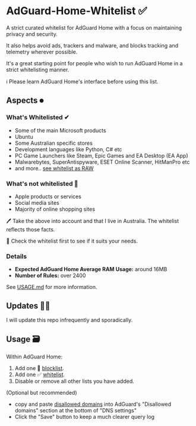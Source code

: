 # AdGuard-Home-Whitelist ✅

A strict curated whitelist for AdGuard Home with a focus on maintaining privacy and security.

It also helps avoid ads, trackers and malware, and blocks tracking and telemetry wherever possible.

It's a great starting point for people who wish to run AdGuard Home in a strict whitelisting manner.

ℹ Please learn AdGuard Home's interface before using this list.

## Aspects ⏺

### What's Whitelisted ✔

* Some of the main Microsoft products
* Ubuntu
* Some Australian specific stores
* Development languages like Python, C# etc
* PC Game Launchers like Steam, Epic Games and EA Desktop (EA App)
* Malwarebytes, SuperAntispyware, ESET Online Scanner, HitManPro etc
* and more.. [see whitelist as RAW](https://raw.githubusercontent.com/hl2guide/AdGuard-Home-Whitelist/main/whitelist.txt)

### What's __not__ whitelisted 🛑

* Apple products or services
* Social media sites
* Majority of online shopping sites

🖊 Take the above into account and that I live in Australia. The whitelist reflects those facts.

👀 Check the whitelist first to see if it suits your needs.

### Details

* __Expected AdGuard Home Average RAM Usage:__ around 16MB
* __Number of Rules:__ over 2400

See [USAGE.md](https://github.com/hl2guide/AdGuard-Home-Whitelist/blob/main/USAGE.md) for more information.

## Updates 👩‍💻

I will update this repo infrequently and sporadically.

## Usage 🗃

Within AdGuard Home:

1. Add one 🛑 [blocklist](https://raw.githubusercontent.com/hl2guide/AdGuard-Home-Whitelist/main/base.txt).
2. Add one ✅ [whitelist](https://raw.githubusercontent.com/hl2guide/AdGuard-Home-Whitelist/main/whitelist.txt).
3. Disable or remove all other lists you have added.

(Optional but recommended)

* copy and paste [disallowed domains](https://raw.githubusercontent.com/hl2guide/AdGuard-Home-Whitelist/main/dns_disallowed_domains.txt)
into AdGuard's "Disallowed domains" section at the bottom of "DNS settings"
* Click the "Save" button to keep a much clearer query log
